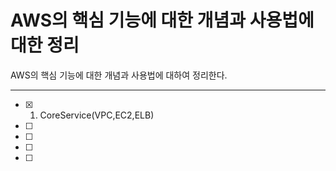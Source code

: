 # AWS의 핵심 기능에 대한 개념과 사용법에 대한 정리

AWS의 핵심 기능에 대한 개념과 사용법에 대하여 정리한다.

---

- [x] 1. CoreService(VPC,EC2,ELB)
- [ ]
- [ ]
- [ ]
- [ ]
